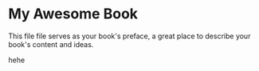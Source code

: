 # My Awesome Book

This file file serves as your book's preface, a great place to describe your book's content and ideas.

hehe

